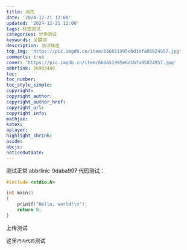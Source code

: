 ```yaml
---
title: 测试
date: '2024-12-21 12:00'
updated: '2024-12-21 12:00'
tags: 标签测试
categories: 分类测试
keywords: 关键词
description: 测试描述
top_img: 'https://pic.imgdb.cn/item/666651995e6d1bfa05824957.jpg'
comments: true
cover: 'https://pic.imgdb.cn/item/666651995e6d1bfa05824957.jpg'
abbrlink: 569d3440
toc:
toc_number:
toc_style_simple:
copyright:
copyright_author:
copyright_author_href:
copyright_url:
copyright_info:
mathjax:
katex:
aplayer:
highlight_shrink:
aside:
abcjs:
noticeOutdate:
---
```





测试正常
abbrlink: 9daba997
代码测试：
```c
#include <stdio.h>

int main() 
{
    printf("Hello, world!\n");
    return 0;
}
```

上传测试

这里`行内代码`测试